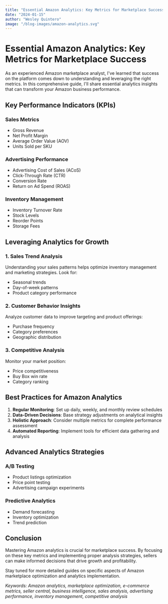 ```yaml
---
title: "Essential Amazon Analytics: Key Metrics for Marketplace Success"
date: "2024-01-15"
author: "Wesley Quintero"
image: "/blog-images/amazon-analytics.svg"
---
```


# Essential Amazon Analytics: Key Metrics for Marketplace Success

As an experienced Amazon marketplace analyst, I've learned that success on the platform comes down to understanding and leveraging the right metrics. In this comprehensive guide, I'll share essential analytics insights that can transform your Amazon business performance.

## Key Performance Indicators (KPIs)

### Sales Metrics

- Gross Revenue
- Net Profit Margin
- Average Order Value (AOV)
- Units Sold per SKU

### Advertising Performance

- Advertising Cost of Sales (ACoS)
- Click-Through Rate (CTR)
- Conversion Rate
- Return on Ad Spend (ROAS)

### Inventory Management

- Inventory Turnover Rate
- Stock Levels
- Reorder Points
- Storage Fees

## Leveraging Analytics for Growth

### 1. Sales Trend Analysis

Understanding your sales patterns helps optimize inventory management and marketing strategies. Look for:

- Seasonal trends
- Day-of-week patterns
- Product category performance

### 2. Customer Behavior Insights

Analyze customer data to improve targeting and product offerings:

- Purchase frequency
- Category preferences
- Geographic distribution

### 3. Competitive Analysis

Monitor your market position:

- Price competitiveness
- Buy Box win rate
- Category ranking

## Best Practices for Amazon Analytics

1. **Regular Monitoring**: Set up daily, weekly, and monthly review schedules
2. **Data-Driven Decisions**: Base strategy adjustments on analytical insights
3. **Holistic Approach**: Consider multiple metrics for complete performance assessment
4. **Automated Reporting**: Implement tools for efficient data gathering and analysis

## Advanced Analytics Strategies

### A/B Testing

- Product listings optimization
- Price point testing
- Advertising campaign experiments

### Predictive Analytics

- Demand forecasting
- Inventory optimization
- Trend prediction

## Conclusion

Mastering Amazon analytics is crucial for marketplace success. By focusing on these key metrics and implementing proper analysis strategies, sellers can make informed decisions that drive growth and profitability.

Stay tuned for more detailed guides on specific aspects of Amazon marketplace optimization and analytics implementation.

_Keywords: Amazon analytics, marketplace optimization, e-commerce metrics, seller central, business intelligence, sales analysis, advertising performance, inventory management, competitive analysis_
